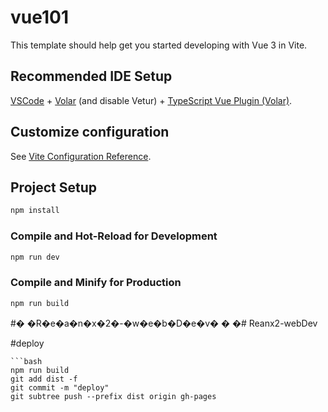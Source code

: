 # vue101

This template should help get you started developing with Vue 3 in Vite.

## Recommended IDE Setup

[VSCode](https://code.visualstudio.com/) + [Volar](https://marketplace.visualstudio.com/items?itemName=Vue.volar) (and disable Vetur) + [TypeScript Vue Plugin (Volar)](https://marketplace.visualstudio.com/items?itemName=Vue.vscode-typescript-vue-plugin).

## Customize configuration

See [Vite Configuration Reference](https://vitejs.dev/config/).

## Project Setup

```sh
npm install
```

### Compile and Hot-Reload for Development

```sh
npm run dev
```

### Compile and Minify for Production

```sh
npm run build
```
#� �R�e�a�n�x�2�-�w�e�b�D�e�v�
�
�# Reanx2-webDev

#deploy
```แก้ไข vite.config.js
```bash 
npm run build
git add dist -f
git commit -m "deploy"
git subtree push --prefix dist origin gh-pages
